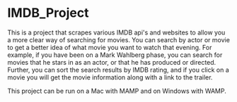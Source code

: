 # IMDB_Project
This is a project that scrapes various IMDB api's and websites to allow you a more clear way of searching for movies. You can search by actor or movie to get a better idea of what movie you want to watch that evening. For example, if you have been on a Mark Wahlberg phase, you can search for movies that he stars in as an actor, or that he has produced or directed. Further, you can sort the search results by IMDB rating, and if you click on a movie you will get the movie information along with a link to the trailer.

This project can be run on a Mac with MAMP and on Windows with WAMP.